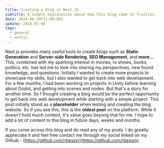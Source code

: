 ```yaml
---
title: Creating a Blog in Next JS
subtitle: A simple explanation about how this blog came to fruition.
date: 2024-06-29T11:00:00Z
update: 2024-07-08
tags: 
  - general
  - nextjs
---
```


Next.js provides many useful tools to create blogs such as **Static Generation** and **Server-side Rendering**, **SEO Management**, and **more...** This, combined with my sparking interest in movies, tv shows, books, politics, etc. has led me to look into sharing my perspectives, new found knowledge, and questions. Initially I wanted to create more projects to showcase my skills, but I also wanted to get back into web development. For a few months, I had been working on projects in Unity before learning about Godot, and getting into scenes and nodes. But that's a story for another time. So I thought creating a blog would be the perfect opportunity to get back into web development while starting with a simple project. This post initially stood as a **placeholder** when testing and creating the blog website. So if you see this, this is the **oldest post** on the platform. While it doesn't hold much content, it's value goes beyong that for me. I hope to add a lot of content to this blog in future days, weeks and months.

If you come across this blog and do read any of my posts. I do greatly appreciate it and feel free contact me through my social linked on my Github - [https://github.com/rbessin](https://github.com/rbessin).